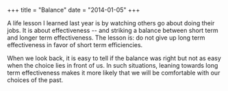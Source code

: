 +++
title = "Balance"
date = "2014-01-05"
+++

A life lesson I learned last year is by watching others go about doing their jobs. It is about effectiveness -- and striking a balance between short term and longer term effectiveness. The lesson is: do not give up long term effectiveness in favor of short term efficiencies.

When we look back, it is easy to tell if the balance was right but not as easy when the choice lies in front of us. In such situations, leaning towards long term effectiveness makes it more likely that we will be comfortable with our choices of the past.
